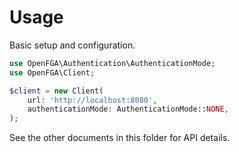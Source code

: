 # Usage

Basic setup and configuration.

```php
use OpenFGA\Authentication\AuthenticationMode;
use OpenFGA\Client;

$client = new Client(
    url: 'http://localhost:8080',
    authenticationMode: AuthenticationMode::NONE,
);
```

See the other documents in this folder for API details.
